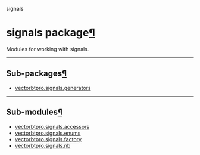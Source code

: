 signals

#  signals package[](https://github.com/polakowo/vectorbt.pro/blob/6e344a8230eaf718593f4570378486ee1d4178f6/vectorbtpro/signals/__init__.py "Jump to source")[¶](https://vectorbt.pro/pvt_7a467f6b/api/signals/#vectorbtpro.signals "Permanent link")

Modules for working with signals.

* * *

## Sub-packages[¶](https://vectorbt.pro/pvt_7a467f6b/api/signals/#sub-packages "Permanent link")

  * [vectorbtpro.signals.generators](https://vectorbt.pro/pvt_7a467f6b/api/signals/generators/ "vectorbtpro.signals.generators")



* * *

## Sub-modules[¶](https://vectorbt.pro/pvt_7a467f6b/api/signals/#sub-modules "Permanent link")

  * [vectorbtpro.signals.accessors](https://vectorbt.pro/pvt_7a467f6b/api/signals/accessors/ "vectorbtpro.signals.accessors")
  * [vectorbtpro.signals.enums](https://vectorbt.pro/pvt_7a467f6b/api/signals/enums/ "vectorbtpro.signals.enums")
  * [vectorbtpro.signals.factory](https://vectorbt.pro/pvt_7a467f6b/api/signals/factory/ "vectorbtpro.signals.factory")
  * [vectorbtpro.signals.nb](https://vectorbt.pro/pvt_7a467f6b/api/signals/nb/ "vectorbtpro.signals.nb")


